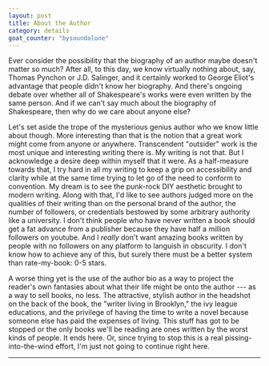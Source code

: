 ```yaml
---
layout: post
title: About the Author
category: details
goat_counter: "bysoundalone" 
---
```


Ever consider the possibility that the biography of an author maybe doesn't matter so much? After all, to this day, we know virtually nothing about, say, Thomas Pynchon or J.D. Salinger, and it certainly worked to George Eliot's advantage that people didn't know her biography. And there's ongoing debate over whether all of Shakespeare's works were even written by the same person. And if we can't say much about the biography of Shakespeare, then why do we care about anyone else?

Let's set aside the trope of the mysterious genius author who we know little about though. More interesting than that is the notion that a great work might come from anyone or anywhere. Transcendent "outsider" work is the most unique and interesting writing there is. My writing is not that. But I acknowledge a desire deep within myself that it were. As a half-measure towards that, I try hard in all my writing to keep a grip on accessibility and clarity while at the same time trying to let go of the need to conform to convention. My dream is to see the punk-rock DIY aesthetic brought to modern writing. Along with that, I'd like to see authors judged more on the qualities of their writing than on the personal brand of the author, the number of followers, or credentials bestowed by some arbitrary authority like a university. I don't think people who have never written a book should get a fat advance from a publisher because they have half a million followers on youtube. And I _really_ don't want amazing books written by people with no followers on any platform to languish in obscurity. I don't know how to achieve any of this, but surely there must be a better system than rate-my-book: 0-5 stars.

A worse thing yet is the use of the author bio as a way to project the reader's own fantasies about what their life might be onto the author --- as a way to sell books, no less. The attractive, stylish author in the headshot on the back of the book, the "writer living in Brooklyn," the ivy league educations, and the privilege of having the time to write a novel because someone else has paid the expenses of living. This stuff has got to be stopped or the only books we'll be reading are ones written by the worst kinds of people. It ends here. Or, since trying to stop this is a real pissing-into-the-wind effort, I'm just not going to continue right here.

----------------------------------------


